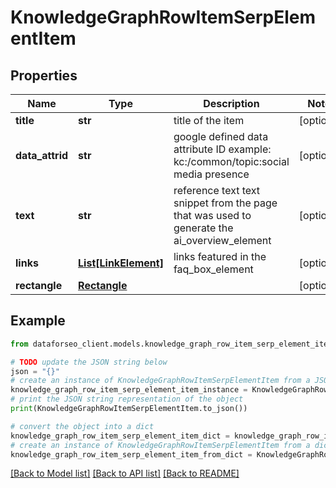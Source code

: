 # KnowledgeGraphRowItemSerpElementItem


## Properties

Name | Type | Description | Notes
------------ | ------------- | ------------- | -------------
**title** | **str** | title of the item | [optional] 
**data_attrid** | **str** | google defined data attribute ID example: kc:/common/topic:social media presence | [optional] 
**text** | **str** | reference text text snippet from the page that was used to generate the ai_overview_element | [optional] 
**links** | [**List[LinkElement]**](LinkElement.md) | links featured in the faq_box_element | [optional] 
**rectangle** | [**Rectangle**](Rectangle.md) |  | [optional] 

## Example

```python
from dataforseo_client.models.knowledge_graph_row_item_serp_element_item import KnowledgeGraphRowItemSerpElementItem

# TODO update the JSON string below
json = "{}"
# create an instance of KnowledgeGraphRowItemSerpElementItem from a JSON string
knowledge_graph_row_item_serp_element_item_instance = KnowledgeGraphRowItemSerpElementItem.from_json(json)
# print the JSON string representation of the object
print(KnowledgeGraphRowItemSerpElementItem.to_json())

# convert the object into a dict
knowledge_graph_row_item_serp_element_item_dict = knowledge_graph_row_item_serp_element_item_instance.to_dict()
# create an instance of KnowledgeGraphRowItemSerpElementItem from a dict
knowledge_graph_row_item_serp_element_item_from_dict = KnowledgeGraphRowItemSerpElementItem.from_dict(knowledge_graph_row_item_serp_element_item_dict)
```
[[Back to Model list]](../README.md#documentation-for-models) [[Back to API list]](../README.md#documentation-for-api-endpoints) [[Back to README]](../README.md)


